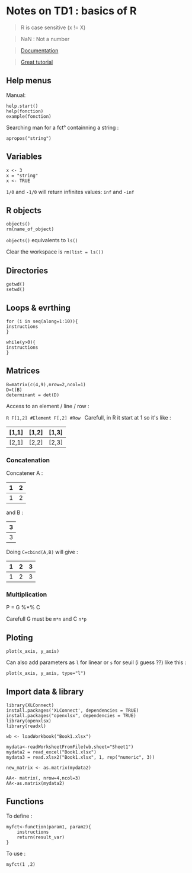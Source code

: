 # Notes on TD1 : basics of R

> R is case sensitive (x != X)

> NaN : Not a number

> [Documentation](https://www.rdocumentation.org)

> [Great tutorial](https://swcarpentry.github.io/r-novice-inflammation/)

## Help menus

Manual:

    help.start()
    help(fonction)
    example(fonction)

Searching man for a fct° containning a string :

    apropos("string")

## Variables

    x <- 3
    x = "string"
    x <- TRUE

`1/0` and `-1/0` will return infinites values: `inf` and `-inf`

## R objects

    objects()
    rm(name_of_object)

`objects()` equivalents to  `ls()` 

Clear the workspace is `rm(list = ls())`

## Directories 

    getwd()
    setwd()

## Loops & evrthing

    for (i in seq(along=1:10)){
    instructions
    }

    while(y>0){
    instructions
    }

## Matrices

    B=matrix(c(4,9),nrow=2,ncol=1)
    D=t(B)
    determinant = det(D)

Access to an element / line / row :

`R
    F[1,2] #Element
    F[,2] #Row
`
Carefull, in R it start at 1 so it's like :

| [1,1] | [1,2] | [1,3]
| :--: | :--:| :--:|
| [2,1] | [2,2] | [2,3] |

### Concatenation

Concatener A :

| 1 | 2 |
| :--: | :--: |
| 1 | 2 |

and B :

| 3 |
| :--: |
| 3 |

Doing `C=cbind(A,B)` will give :

| 1 | 2 | 3 |
| :--: | :--: | :--: | 
| 1 | 2 | 3 | 

### Multiplication

 P = G %*% C

 Carefull G must be `m*n` and C `n*p`

## Ploting

    plot(x_axis, y_axis)

Can also add parameters as `l` for linear or `s` for seuil (i guess ??) like this :

    plot(x_axis, y_axis, type="l")

## Import data & library 

    library(XLConnect)
    install.packages('XLConnect', dependencies = TRUE)
    install.packages("openxlsx", dependencies = TRUE)
    library(openxlsx)
    library(readxl)

    wb <- loadWorkbook("Book1.xlsx")

    mydata<-readWorksheetFromFile(wb,sheet="Sheet1")
    mydata2 = read_excel("Book1.xlsx")
    mydata3 = read.xlsx2("Book1.xlsx", 1, rep("numeric", 3))

    new_matrix <- as.matrix(mydata2)

    AA<- matrix(, nrow=4,ncol=3)
    AA<-as.matrix(mydata2)

## Functions

To define :

    myfct<-function(param1, param2){
        instructions
        return(result_var)
    }

To use :

    myfct(1 ,2)